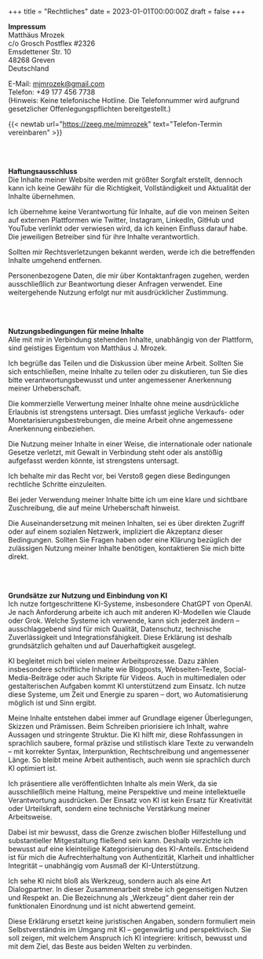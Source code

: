 +++
title = "Rechtliches"
date = 2023-01-01T00:00:00Z
draft = false
+++

**Impressum**  
Matthäus Mrozek  
c/o Grosch Postflex #2326  
Emsdettener Str. 10  
48268 Greven  
Deutschland  

E-Mail: mjmrozek@gmail.com  
Telefon: +49 177 456 7738  
(Hinweis: Keine telefonische Hotline. Die Telefonnummer wird aufgrund gesetzlicher Offenlegungspflichten bereitgestellt.)  

{{< newtab url="https://zeeg.me/mjmrozek" text="Telefon-Termin vereinbaren" >}}

</br></br>  

**Haftungsausschluss**  
Die Inhalte meiner Website werden mit größter Sorgfalt erstellt, dennoch kann ich keine Gewähr für die Richtigkeit, Vollständigkeit und Aktualität der Inhalte übernehmen.  

Ich übernehme keine Verantwortung für Inhalte, auf die von meinen Seiten auf externen Plattformen wie Twitter, Instagram, LinkedIn, GitHub und YouTube verlinkt oder verwiesen wird, da ich keinen Einfluss darauf habe. Die jeweiligen Betreiber sind für ihre Inhalte verantwortlich.  

Sollten mir Rechtsverletzungen bekannt werden, werde ich die betreffenden Inhalte umgehend entfernen.  

Personenbezogene Daten, die mir über Kontaktanfragen zugehen, werden ausschließlich zur Beantwortung dieser Anfragen verwendet. Eine weitergehende Nutzung erfolgt nur mit ausdrücklicher Zustimmung.  

</br></br>  

**Nutzungsbedingungen für meine Inhalte**  
Alle mit mir in Verbindung stehenden Inhalte, unabhängig von der Plattform, sind geistiges Eigentum von Matthäus J. Mrozek.  

Ich begrüße das Teilen und die Diskussion über meine Arbeit. Sollten Sie sich entschließen, meine Inhalte zu teilen oder zu diskutieren, tun Sie dies bitte verantwortungsbewusst und unter angemessener Anerkennung meiner Urheberschaft.  

Die kommerzielle Verwertung meiner Inhalte ohne meine ausdrückliche Erlaubnis ist strengstens untersagt. Dies umfasst jegliche Verkaufs- oder Monetarisierungsbestrebungen, die meine Arbeit ohne angemessene Anerkennung einbeziehen.  

Die Nutzung meiner Inhalte in einer Weise, die internationale oder nationale Gesetze verletzt, mit Gewalt in Verbindung steht oder als anstößig aufgefasst werden könnte, ist strengstens untersagt.  

Ich behalte mir das Recht vor, bei Verstoß gegen diese Bedingungen rechtliche Schritte einzuleiten.  

Bei jeder Verwendung meiner Inhalte bitte ich um eine klare und sichtbare Zuschreibung, die auf meine Urheberschaft hinweist.  

Die Auseinandersetzung mit meinen Inhalten, sei es über direkten Zugriff oder auf einem sozialen Netzwerk, impliziert die Akzeptanz dieser Bedingungen. Sollten Sie Fragen haben oder eine Klärung bezüglich der zulässigen Nutzung meiner Inhalte benötigen, kontaktieren Sie mich bitte direkt.  

</br></br>  

**Grundsätze zur Nutzung und Einbindung von KI**  
Ich nutze fortgeschrittene KI-Systeme, insbesondere ChatGPT von OpenAI. Je nach Anforderung arbeite ich auch mit anderen KI-Modellen wie Claude oder Grok. Welche Systeme ich verwende, kann sich jederzeit ändern – ausschlaggebend sind für mich Qualität, Datenschutz, technische Zuverlässigkeit und Integrationsfähigkeit. Diese Erklärung ist deshalb grundsätzlich gehalten und auf Dauerhaftigkeit ausgelegt.

KI begleitet mich bei vielen meiner Arbeitsprozesse. Dazu zählen insbesondere schriftliche Inhalte wie Blogposts, Webseiten-Texte, Social-Media-Beiträge oder auch Skripte für Videos. Auch in multimedialen oder gestalterischen Aufgaben kommt KI unterstützend zum Einsatz. Ich nutze diese Systeme, um Zeit und Energie zu sparen – dort, wo Automatisierung möglich ist und Sinn ergibt.

Meine Inhalte entstehen dabei immer auf Grundlage eigener Überlegungen, Skizzen und Prämissen. Beim Schreiben priorisiere ich Inhalt, wahre Aussagen und stringente Struktur. Die KI hilft mir, diese Rohfassungen in sprachlich saubere, formal präzise und stilistisch klare Texte zu verwandeln – mit korrekter Syntax, Interpunktion, Rechtschreibung und angemessener Länge. So bleibt meine Arbeit authentisch, auch wenn sie sprachlich durch KI optimiert ist.

Ich präsentiere alle veröffentlichten Inhalte als mein Werk, da sie ausschließlich meine Haltung, meine Perspektive und meine intellektuelle Verantwortung ausdrücken. Der Einsatz von KI ist kein Ersatz für Kreativität oder Urteilskraft, sondern eine technische Verstärkung meiner Arbeitsweise.

Dabei ist mir bewusst, dass die Grenze zwischen bloßer Hilfestellung und substantieller Mitgestaltung fließend sein kann. Deshalb verzichte ich bewusst auf eine kleinteilige Kategorisierung des KI-Anteils. Entscheidend ist für mich die Aufrechterhaltung von Authentizität, Klarheit und inhaltlicher Integrität – unabhängig vom Ausmaß der KI-Unterstützung.

Ich sehe KI nicht bloß als Werkzeug, sondern auch als eine Art Dialogpartner. In dieser Zusammenarbeit strebe ich gegenseitigen Nutzen und Respekt an. Die Bezeichnung als „Werkzeug“ dient daher rein der funktionalen Einordnung und ist nicht abwertend gemeint.

Diese Erklärung ersetzt keine juristischen Angaben, sondern formuliert mein Selbstverständnis im Umgang mit KI – gegenwärtig und perspektivisch. Sie soll zeigen, mit welchem Anspruch ich KI integriere: kritisch, bewusst und mit dem Ziel, das Beste aus beiden Welten zu verbinden.



